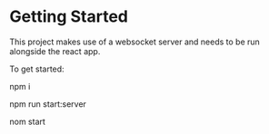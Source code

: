 # Getting Started

This project makes use of a websocket server and needs to be run alongside the react app.

To get started:

npm i 

npm run start:server

nom start 

